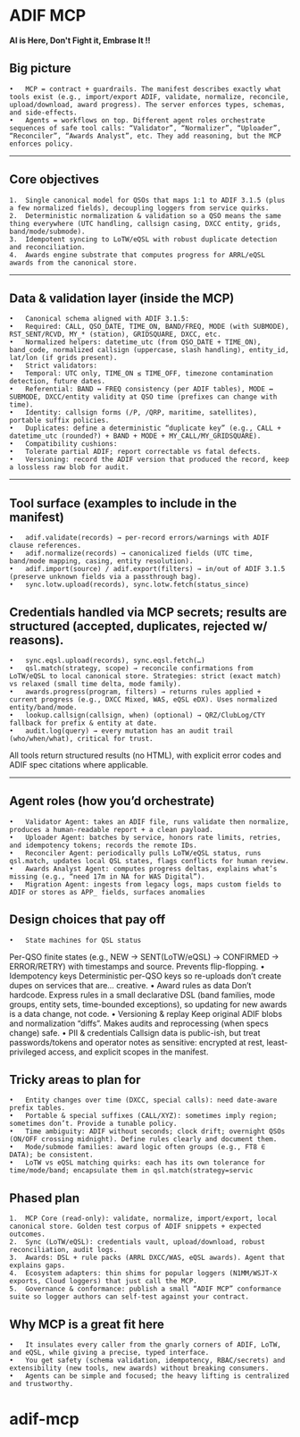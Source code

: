 # ADIF MCP

__AI is Here, Don't Fight it, Embrase It !!__

## Big picture
	•	MCP = contract + guardrails. The manifest describes exactly what tools exist (e.g., import/export ADIF, validate, normalize, reconcile, upload/download, award progress). The server enforces types, schemas, and side-effects.
	•	Agents = workflows on top. Different agent roles orchestrate sequences of safe tool calls: “Validator”, “Normalizer”, “Uploader”, “Reconciler”, “Awards Analyst”, etc. They add reasoning, but the MCP enforces policy.

---

## Core objectives
	1.	Single canonical model for QSOs that maps 1:1 to ADIF 3.1.5 (plus a few normalized fields), decoupling loggers from service quirks.
	2.	Deterministic normalization & validation so a QSO means the same thing everywhere (UTC handling, callsign casing, DXCC entity, grids, band/mode/submode).
	3.	Idempotent syncing to LoTW/eQSL with robust duplicate detection and reconciliation.
	4.	Awards engine substrate that computes progress for ARRL/eQSL awards from the canonical store.

---

## Data & validation layer (inside the MCP)
	•	Canonical schema aligned with ADIF 3.1.5:
	•	Required: CALL, QSO_DATE, TIME_ON, BAND/FREQ, MODE (with SUBMODE), RST_SENT/RCVD, MY_* (station), GRIDSQUARE, DXCC, etc.
	•	Normalized helpers: datetime_utc (from QSO_DATE + TIME_ON), band_code, normalized callsign (uppercase, slash handling), entity_id, lat/lon (if grids present).
	•	Strict validators:
	•	Temporal: UTC only, TIME_ON ≤ TIME_OFF, timezone contamination detection, future dates.
	•	Referential: BAND ↔ FREQ consistency (per ADIF tables), MODE ↔ SUBMODE, DXCC/entity validity at QSO time (prefixes can change with time).
	•	Identity: callsign forms (/P, /QRP, maritime, satellites), portable suffix policies.
	•	Duplicates: define a deterministic “duplicate key” (e.g., CALL + datetime_utc (rounded?) + BAND + MODE + MY_CALL/MY_GRIDSQUARE).
	•	Compatibility cushions:
	•	Tolerate partial ADIF; report correctable vs fatal defects.
	•	Versioning: record the ADIF version that produced the record, keep a lossless raw blob for audit.

---

## Tool surface (examples to include in the manifest)
	•	adif.validate(records) → per-record errors/warnings with ADIF clause references.
	•	adif.normalize(records) → canonicalized fields (UTC time, band/mode mapping, casing, entity resolution).
	•	adif.import(source) / adif.export(filters) → in/out of ADIF 3.1.5 (preserve unknown fields via a passthrough bag).
	•	sync.lotw.upload(records), sync.lotw.fetch(status_since)

## Credentials handled via MCP secrets; results are structured (accepted, duplicates, rejected w/ reasons).
	•	sync.eqsl.upload(records), sync.eqsl.fetch(…)
	•	qsl.match(strategy, scope) → reconcile confirmations from LoTW/eQSL to local canonical store. Strategies: strict (exact match) vs relaxed (small time delta, mode family).
	•	awards.progress(program, filters) → returns rules applied + current progress (e.g., DXCC Mixed, WAS, eQSL eDX). Uses normalized entity/band/mode.
	•	lookup.callsign(callsign, when) (optional) → QRZ/ClubLog/CTY fallback for prefix & entity at date.
	•	audit.log(query) → every mutation has an audit trail (who/when/what), critical for trust.

All tools return structured results (no HTML), with explicit error codes and ADIF spec citations where applicable.

---

## Agent roles (how you’d orchestrate)
	•	Validator Agent: takes an ADIF file, runs validate then normalize, produces a human-readable report + a clean payload.
	•	Uploader Agent: batches by service, honors rate limits, retries, and idempotency tokens; records the remote IDs.
	•	Reconciler Agent: periodically pulls LoTW/eQSL status, runs qsl.match, updates local QSL states, flags conflicts for human review.
	•	Awards Analyst Agent: computes progress deltas, explains what’s missing (e.g., “need 17m in NA for WAS Digital”).
	•	Migration Agent: ingests from legacy logs, maps custom fields to ADIF or stores as APP_ fields, surfaces anomalies


## Design choices that pay off
	•	State machines for QSL status
Per-QSO finite states (e.g., NEW → SENT(LoTW/eQSL) → CONFIRMED → ERROR/RETRY) with timestamps and source. Prevents flip-flopping.
	•	Idempotency keys
Deterministic per-QSO keys so re-uploads don’t create dupes on services that are… creative.
	•	Award rules as data
Don’t hardcode. Express rules in a small declarative DSL (band families, mode groups, entity sets, time-bounded exceptions), so updating for new awards is a data change, not code.
	•	Versioning & replay
Keep original ADIF blobs and normalization “diffs”. Makes audits and reprocessing (when specs change) safe.
	•	PII & credentials
Callsign data is public-ish, but treat passwords/tokens and operator notes as sensitive: encrypted at rest, least-privileged access, and explicit scopes in the manifest.


## Tricky areas to plan for
	•	Entity changes over time (DXCC, special calls): need date-aware prefix tables.
	•	Portable & special suffixes (CALL/XYZ): sometimes imply region; sometimes don’t. Provide a tunable policy.
	•	Time ambiguity: ADIF without seconds; clock drift; overnight QSOs (ON/OFF crossing midnight). Define rules clearly and document them.
	•	Mode/submode families: award logic often groups (e.g., FT8 ∈ DATA); be consistent.
	•	LoTW vs eQSL matching quirks: each has its own tolerance for time/mode/band; encapsulate them in qsl.match(strategy=servic

## Phased plan
	1.	MCP Core (read-only): validate, normalize, import/export, local canonical store. Golden test corpus of ADIF snippets + expected outcomes.
	2.	Sync (LoTW/eQSL): credentials vault, upload/download, robust reconciliation, audit logs.
	3.	Awards: DSL + rule packs (ARRL DXCC/WAS, eQSL awards). Agent that explains gaps.
	4.	Ecosystem adapters: thin shims for popular loggers (N1MM/WSJT-X exports, Cloud loggers) that just call the MCP.
	5.	Governance & conformance: publish a small “ADIF MCP” conformance suite so logger authors can self-test against your contract.

## Why MCP is a great fit here
	•	It insulates every caller from the gnarly corners of ADIF, LoTW, and eQSL, while giving a precise, typed interface.
	•	You get safety (schema validation, idempotency, RBAC/secrets) and extensibility (new tools, new awards) without breaking consumers.
	•	Agents can be simple and focused; the heavy lifting is centralized and trustworthy.
# adif-mcp
